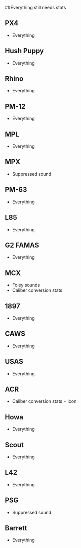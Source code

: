 ##Everything still needs stats

## PX4
- Everything

## Hush Puppy
- Everything

## Rhino
- Everything

## PM-12
- Everything

## MPL
- Everything

## MPX
- Suppressed sound

## PM-63
- Everything

## L85
- Everything

## G2 FAMAS
- Everything

## MCX
- Foley sounds
- Caliber conversion stats

## 1897
- Everything

## CAWS
- Everything

## USAS
- Everything

## ACR
- Caliber conversion stats + icon

## Howa
- Everything

## Scout
- Everything

## L42
- Everything

## PSG
- Suppressed sound

## Barrett
- Everything